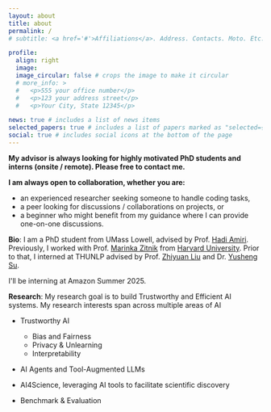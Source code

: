 ```yaml
---
layout: about
title: about
permalink: /
# subtitle: <a href='#'>Affiliations</a>. Address. Contacts. Moto. Etc.

profile:
  align: right
  image: 
  image_circular: false # crops the image to make it circular
  # more_info: >
  #   <p>555 your office number</p>
  #   <p>123 your address street</p>
  #   <p>Your City, State 12345</p>

news: true # includes a list of news items
selected_papers: true # includes a list of papers marked as "selected={true}"
social: true # includes social icons at the bottom of the page
---
```



**My advisor is always looking for highly motivated PhD students and interns (onsite / remote). Please free to contact me.**


**I am always open to collaboration, whether you are:**
- an experienced researcher seeking someone to handle coding tasks, 
- a peer looking for discussions / collaborations on projects, or
- a beginner who might benefit from my guidance where I can provide one-on-one discussions.



**Bio**: I am a PhD student from UMass Lowell, advised by Prof. [Hadi Amiri](https://www.cs.uml.edu/~hadi/index.html). Previously, I worked with Prof. [Marinka Zitnik](https://scholar.google.com/citations?user=YtUDgPIAAAAJ) from [Harvard University](https://hms.harvard.edu/). Prior to that, I interned at THUNLP advised by Prof. [Zhiyuan Liu](https://scholar.google.com/citations?user=dT0v5u0AAAAJ&hl=en) and Dr. [Yusheng Su](https://yushengsu-thu.github.io/).

I'll be interning at Amazon Summer 2025.


**Research**: My research goal is to build Trustworthy and Efficient AI systems. My research interests span across multiple areas of AI

- Trustworthy AI
  - Bias and Fairness
  - Privacy & Unlearning
  - Interpretability

- AI Agents and Tool-Augmented LLMs
- AI4Science, leveraging AI tools to facilitate scientific discovery
- Benchmark & Evaluation


